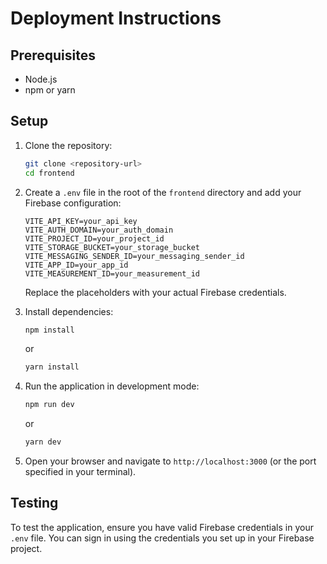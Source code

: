 # Deployment Instructions

## Prerequisites

- Node.js
- npm or yarn

## Setup

1. Clone the repository:

   ```bash
   git clone <repository-url>
   cd frontend
   ```

2. Create a `.env` file in the root of the `frontend` directory and add your Firebase configuration:

   ```plaintext
   VITE_API_KEY=your_api_key
   VITE_AUTH_DOMAIN=your_auth_domain
   VITE_PROJECT_ID=your_project_id
   VITE_STORAGE_BUCKET=your_storage_bucket
   VITE_MESSAGING_SENDER_ID=your_messaging_sender_id
   VITE_APP_ID=your_app_id
   VITE_MEASUREMENT_ID=your_measurement_id
   ```

   Replace the placeholders with your actual Firebase credentials.

3. Install dependencies:

   ```bash
   npm install
   ```

   or

   ```bash
   yarn install
   ```

4. Run the application in development mode:

   ```bash
   npm run dev
   ```

   or

   ```bash
   yarn dev
   ```

5. Open your browser and navigate to `http://localhost:3000` (or the port specified in your terminal).

## Testing

To test the application, ensure you have valid Firebase credentials in your `.env` file. You can sign in using the credentials you set up in your Firebase project.

